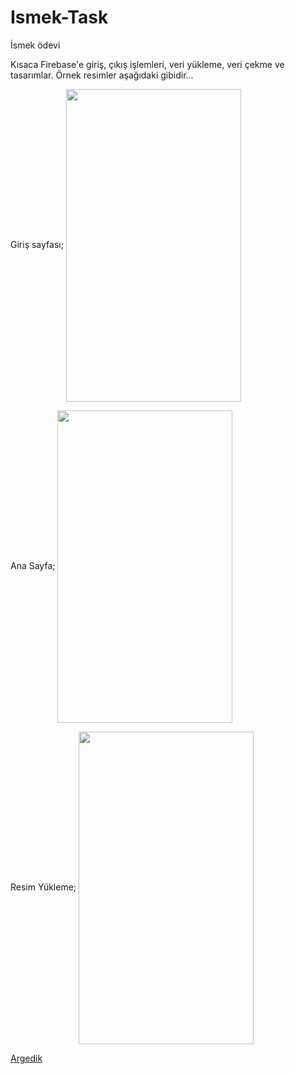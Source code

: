 # Ismek-Task
İsmek ödevi



Kısaca Firebase'e giriş, çıkış işlemleri, veri yükleme, veri çekme ve tasarımlar. Örnek resimler aşağıdaki gibidir...

Giriş sayfası;
<a href="url"><img src="https://raw.githubusercontent.com/Argedik/Ismek-Task/main/images/Login.png" align="center" height="500" width="280" ></a>


Ana Sayfa;
<a href="url"><img src="https://raw.githubusercontent.com/Argedik/Ismek-Task/main/images/HomePage.png" align="center" height="500" width="280" ></a>


Resim Yükleme;
<a href="url"><img src="https://raw.githubusercontent.com/Argedik/Ismek-Task/main/images/UploadImages.png" align="center" height="500" width="280" ></a>

  
[Argedik](https://www.argedik.com/)  
